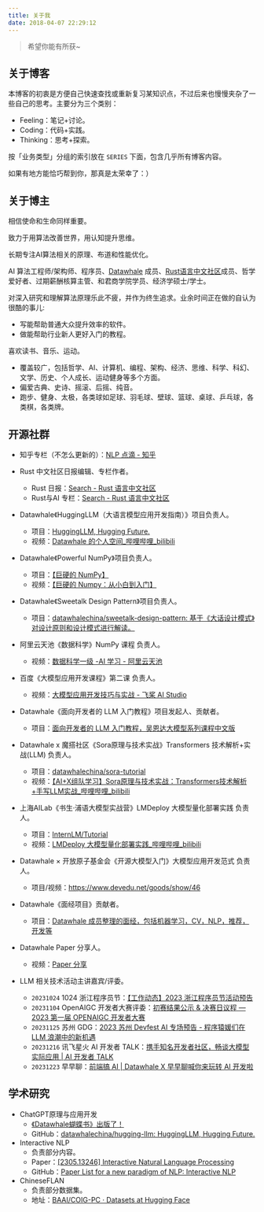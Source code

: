 ```yaml
---
title: 关于我
date: 2018-04-07 22:29:12
---
```


>希望你能有所获~

## 关于博客

本博客的初衷是方便自己快速查找或重新复习某知识点，不过后来也慢慢夹杂了一些自己的思考。主要分为三个类别：

- Feeling：笔记+讨论。
- Coding：代码+实践。
- Thinking：思考+探索。

按「业务类型」分组的索引放在 `SERIES` 下面，包含几乎所有博客内容。

如果有地方能恰巧帮到你，那真是太荣幸了：）

## 关于博主

相信使命和生命同样重要。

致力于用算法改善世界，用认知提升思维。

长期专注AI算法相关的原理、布道和性能优化。

AI 算法工程师/架构师、程序员、[Datawhale](https://datawhale.club/) 成员、[Rust语言中文社区](https://rustcc.cn/)成员、哲学爱好者、过期薪酬核算主管、和君商学院学员、经济学硕士/学士。

对深入研究和理解算法原理乐此不疲，并作为终生追求。业余时间正在做的自认为很酷的事儿:

- 写能帮助普通大众提升效率的软件。
- 做能帮助行业新人更好入门的教程。

喜欢读书、音乐、运动。

- 覆盖较广，包括哲学、AI、计算机、编程、架构、经济、思维、科学、科幻、文学、历史、个人成长、运动健身等多个方面。
- 偏爱古典、史诗、摇滚、后摇、纯音。
- 跑步、健身、太极，各类球如足球、羽毛球、壁球、篮球、桌球、乒乓球，各类棋，各类牌。

## 开源社群

- 知乎专栏（不怎么更新的）：[NLP 点滴 - 知乎](https://www.zhihu.com/column/lovenlp)
- Rust 中文社区日报编辑、专栏作者。
    - Rust 日报：[Search - Rust 语言中文社区](https://rustcc.cn/search?q=%E9%95%BF%E7%90%B4)
    - Rust与AI 专栏：[Search - Rust 语言中文社区](https://rustcc.cn/search?q=Rust%E4%B8%8EAI)
- Datawhale《HuggingLLM（大语言模型应用开发指南）》项目负责人。
    - 项目：[HuggingLLM, Hugging Future.](https://github.com/datawhalechina/hugging-llm)
    - 视频：[Datawhale 的个人空间_哔哩哔哩_bilibili](https://space.bilibili.com/431850986/channel/collectiondetail?sid=1315092)
- Datawhale《Powerful NumPy》项目负责人。
    - 项目：[【巨硬的 NumPy】](https://github.com/datawhalechina/powerful-numpy)
    - 视频：[【巨硬的 Numpy：从小白到入门】]( https://www.bilibili.com/video/BV1Ym4y1U7at?share_source=copy_web&vd_source=cea86f777e9ba73f1a486c90773fcb03)
- Datawhale《Sweetalk Design Pattern》项目负责人。
    - 项目：[datawhalechina/sweetalk-design-pattern: 基于《大话设计模式》对设计原则和设计模式进行解读。](https://github.com/datawhalechina/sweetalk-design-pattern)
- 阿里云天池《数据科学》NumPy 课程 负责人。
    - 视频：[数据科学一级 -AI 学习 - 阿里云天池](https://tianchi.aliyun.com/course/1069)
- 百度《大模型应用开发课程》第二课 负责人。
    - 视频：[大模型应用开发技巧与实战 - 飞桨 AI Studio](https://aistudio.baidu.com/course/introduce/28611)
- Datawhale《面向开发者的 LLM 入门教程》项目发起人、贡献者。
    - 项目：[面向开发者的 LLM 入门教程，吴恩达大模型系列课程中文版](https://github.com/datawhalechina/prompt-engineering-for-developers)
- Datawhale x 魔搭社区《Sora原理与技术实战》Transformers 技术解析+实战(LLM) 负责人。
    - 项目：[datawhalechina/sora-tutorial](https://github.com/datawhalechina/sora-tutorial)
    - 视频：[【AI+X组队学习】Sora原理与技术实战：Transformers技术解析+手写LLM实战_哔哩哔哩_bilibili](https://www.bilibili.com/video/BV17Z421a71d/?vd_source=25267fdf6ac60f2b1937c53c36aa5ee7)
- 上海AILab《书生·浦语大模型实战营》LMDeploy 大模型量化部署实践 负责人。
    - 项目：[InternLM/Tutorial](https://github.com/InternLM/tutorial)
    - 视频：[LMDeploy 大模型量化部署实践_哔哩哔哩_bilibili](https://www.bilibili.com/video/BV1iW4y1A77P/?vd_source=25267fdf6ac60f2b1937c53c36aa5ee7)
- Datawhale × 开放原子基金会《开源大模型入门》大模型应用开发范式 负责人。
    - 项目/视频：https://www.devedu.net/goods/show/46

- Datawhale《面经项目》贡献者。
    - 项目：[Datawhale 成员整理的面经，包括机器学习，CV，NLP，推荐，开发等](https://github.com/datawhalechina/daily-interview)
- Datawhale Paper 分享人。
    - 视频：[Paper 分享](https://www.bilibili.com/medialist/detail/ml1760686270)
- LLM 相关技术活动主讲嘉宾/评委。
    - `20231024` 1024 浙江程序员节：[【工作动态】2023 浙江程序员节活动预告](https://mp.weixin.qq.com/s/hL9ZqL1fs3Fc-EZi2JfE_Q)
    - `20231104` OpenAIGC 开发者大赛评委：[初赛结果公示 & 决赛日议程 —2023 第一届 OPENAIGC 开发者大赛](https://mp.weixin.qq.com/s/AWtUDm7HR9mlFPYbP-Vngg)
    - `20231125` 苏州 GDG：[2023 苏州 Devfest AI 专场预告 - 程序猿媛们在 LLM 浪潮中的新机遇](https://mp.weixin.qq.com/s/MudtoqKhASsU-80axnNiCQ)
    - `20231216` 讯飞星火 AI 开发者 TALK：[携手知名开发者社区，畅谈大模型实际应用 | AI 开发者 TALK](https://mp.weixin.qq.com/s/-ix8xXSm421QfmfD7lVTLg)
    - `20231223` 早早聊：[前端搞 AI | Datawhale X 早早聊喊你来玩转 AI 开发啦](https://www.zaozao.run/conf/c76)


## 学术研究

- ChatGPT原理与应用开发
    - [《Datawhale蝴蝶书》出版了！](https://mp.weixin.qq.com/s/cIn3-hL9DSOJf2S2_MihNw)
    - GitHub：[datawhalechina/hugging-llm: HuggingLLM, Hugging Future.](https://github.com/datawhalechina/hugging-llm)
- Interactive NLP
    - 负责部分内容。
    - Paper：[[2305.13246] Interactive Natural Language Processing](https://arxiv.org/abs/2305.13246)
    - GitHub：[Paper List for a new paradigm of NLP: Interactive NLP](https://github.com/InteractiveNLP-Team/awesome-InteractiveNLP-papers)
- ChineseFLAN
    - 负责部分数据集。
    - 地址：[BAAI/COIG-PC · Datasets at Hugging Face](https://huggingface.co/datasets/BAAI/COIG-PC)
